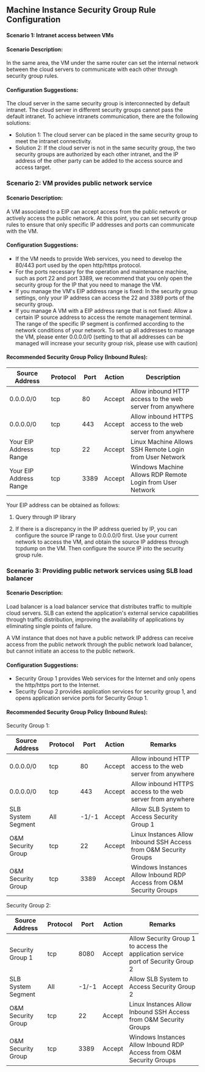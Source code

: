 ## **Machine Instance Security Group Rule Configuration**

#### **Scenario 1: Intranet access between VMs**

#### **Scenario Description:**

In the same area, the VM under the same router can set the internal network between the cloud servers to communicate with each other through security group rules.



#### **Configuration Suggestions:**

The cloud server in the same security group is interconnected by default intranet. The cloud server in different security groups cannot pass the default intranet. To achieve intranets communication, there are the following solutions:

- Solution 1: The cloud server can be placed in the same security group to meet the intranet connectivity.
- Solution 2: If the cloud server is not in the same security group, the two security groups are authorized by each other intranet, and the IP address of the other party can be added to the access source and access target.



### Scenario 2: VM provides public network service

#### **Scenario Description:**

A VM associated to a EIP can accept access from the public network or actively access the public network. At this point, you can set security group rules to ensure that only specific IP addresses and ports can communicate with the VM.



#### **Configuration Suggestions:**

- If the VM needs to provide Web services, you need to develop the 80/443 port used by the open http/https protocol.
- For the ports necessary for the operation and maintenance machine, such as port 22 and port 3389, we recommend that you only open the security group for the IP that you need to manage the VM.
- If you manage the VM's EIP address range is fixed: In the security group settings, only your IP address can access the 22 and 3389 ports of the security group.
- If you manage A VM with a EIP address range that is not fixed: Allow a certain IP source address to access the remote management terminal. The range of the specific IP segment is confirmed according to the network conditions of your network. To set up all addresses to manage the VM, please enter 0.0.0.0/0 (setting to that all addresses can be managed will increase your security group risk, please use with caution)  



#### Recommended Security Group Policy (Inbound Rules):

| **Source Address**         | **Protocol** | **Port** | **Action** | **Description**                                   |
| ------------------ | -------- | -------- | ---------- | ------------------------------------------ |
| 0.0.0.0/0 | tcp | 80 | Accept | Allow inbound HTTP access to the web server from anywhere |
| 0.0.0.0/0 | tcp | 443 | Accept | Allow inbound HTTPS access to the web server from anywhere |
| Your EIP Address Range | tcp | 22 | Accept | Linux Machine Allows SSH Remote Login from User Network |
| Your EIP Address Range | tcp | 3389 | Accept | Windows Machine Allows RDP Remote Login from User Network |

 

Your EIP address can be obtained as follows:

1. Query through IP library

2. If there is a discrepancy in the IP address queried by IP, you can configure the source IP range to 0.0.0.0/0 first. Use your current network to access the VM, and obtain the source IP address through tcpdump on the VM. Then configure the source IP into the security group rule.



### **Scenario 3: Providing public network services using SLB load balancer**

#### **Scenario Description:**

Load balancer is a load balancer service that distributes traffic to multiple cloud servers. SLB can extend the application's external service capabilities through traffic distribution, improving the availability of applications by eliminating single points of failure.

A VM instance that does not have a public network IP address can receive access from the public network through the public network load balancer, but cannot initiate an access to the public network.



#### **Configuration Suggestions:**

- Security Group 1 provides Web services for the Internet and only opens the http/https port to the Internet.
- Security Group 2 provides application services for security group 1, and opens application service ports for Security Group 1.



#### Recommended Security Group Policy (Inbound Rules):

Security Group 1:

| **Source Address**  | **Protocol** | **Port** | **Action** | **Remarks**                                   |
| ----------- | -------- | -------- | ---------- | ------------------------------------------ |
| 0.0.0.0/0 | tcp | 80 | Accept | Allow inbound HTTP access to the web server from anywhere |
| 0.0.0.0/0 | tcp | 443 | Accept | Allow inbound HTTPS access to the web server from anywhere |
| SLB System Segment | All | -1/-1 | Accept | Allow SLB System to Access Security Group 1 |
| O&M Security Group | tcp | 22 | Accept | Linux Instances Allow Inbound SSH Access from O&M Security Groups |
| O&M Security Group | tcp | 3389 | Accept | Windows Instances Allow Inbound RDP Access from O&M Security Groups |

Security Group 2:

| **Source Address**  | **Protocol** | **Port** | **Action** | **Remarks**                                   |
| ----------- | -------- | -------- | ---------- | ------------------------------------------ |
| Security Group 1 | tcp | 8080 | Accept | Allow Security Group 1 to access the application service port of Security Group 2 |
| SLB System Segment | All | -1/-1 | Accept | Allow SLB System to Access Security Group 2 |
| O&M Security Group | tcp | 22 | Accept | Linux Instances Allow Inbound SSH Access from O&M Security Groups |
| O&M Security Group | tcp | 3389 | Accept | Windows Instances Allow Inbound RDP Access from O&M Security Groups |

 